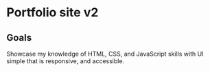 
# Portfolio site v2

## Goals

Showcase my knowledge of HTML, CSS, and JavaScript skills with UI simple that is responsive, and accessible. 
